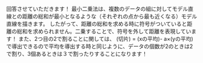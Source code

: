 回答させていただきます！
最小二乗法は、複数のデータの組に対してモデル直線との距離の総和が最小となるような（それぞれの点から最も近くなる）モデル直線を描きます。
したがって、距離の総和を求める時に符号がついていると距離の総和を求められません。二乗することで、符号を外して距離を表現しています！
また、2つ目の2で割ることに関しては、
(切片) = (xの平均)- a×(yの平均)
で導出できるので平均を導出する時と同じように、データの個数が2のときは2で割り、3個あるときは３で割ったりすることになります！
